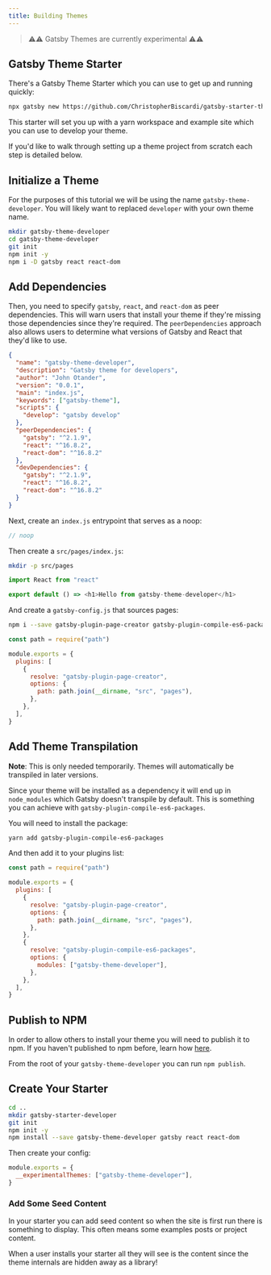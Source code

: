 ```yaml
---
title: Building Themes
---
```


> ⚠⚠ Gatsby Themes are currently experimental ⚠⚠

## Gatsby Theme Starter

There's a Gatsby Theme Starter which you can use to get up and running quickly:

```sh
npx gatsby new https://github.com/ChristopherBiscardi/gatsby-starter-theme
```

This starter will set you up with a yarn workspace and example site which you can
use to develop your theme.

If you'd like to walk through setting up a theme project from scratch each step is
detailed below.

## Initialize a Theme

For the purposes of this tutorial we will be using the name `gatsby-theme-developer`.
You will likely want to replaced `developer` with your own theme name.

```sh
mkdir gatsby-theme-developer
cd gatsby-theme-developer
git init
npm init -y
npm i -D gatsby react react-dom
```

## Add Dependencies

Then, you need to specify `gatsby`, `react`, and `react-dom` as peer dependencies. This
will warn users that install your theme if they're missing those dependencies since they're
required. The `peerDependencies` approach also allows users to determine what versions
of Gatsby and React that they'd like to use.

```json
{
  "name": "gatsby-theme-developer",
  "description": "Gatsby theme for developers",
  "author": "John Otander",
  "version": "0.0.1",
  "main": "index.js",
  "keywords": ["gatsby-theme"],
  "scripts": {
    "develop": "gatsby develop"
  },
  "peerDependencies": {
    "gatsby": "^2.1.9",
    "react": "^16.8.2",
    "react-dom": "^16.8.2"
  },
  "devDependencies": {
    "gatsby": "^2.1.9",
    "react": "^16.8.2",
    "react-dom": "^16.8.2"
  }
}
```

Next, create an `index.js` entrypoint that serves as a noop:

```js:title=index.js
// noop
```

Then create a `src/pages/index.js`:

```sh
mkdir -p src/pages
```

```js:title=src/pages/index.js
import React from "react"

export default () => <h1>Hello from gatsby-theme-developer</h1>
```

And create a `gatsby-config.js` that sources pages:

```sh
npm i --save gatsby-plugin-page-creator gatsby-plugin-compile-es6-packages
```

```js:title=gatsby-config.js
const path = require("path")

module.exports = {
  plugins: [
    {
      resolve: "gatsby-plugin-page-creator",
      options: {
        path: path.join(__dirname, "src", "pages"),
      },
    },
  ],
}
```

## Add Theme Transpilation

**Note**: This is only needed temporarily. Themes will automatically be transpiled in later versions.

Since your theme will be installed as a dependency it will end up in `node_modules` which Gatsby
doesn't transpile by default. This is something you can achieve with `gatsby-plugin-compile-es6-packages`.

You will need to install the package:

```sh
yarn add gatsby-plugin-compile-es6-packages
```

And then add it to your plugins list:

```js:title=gatsby-config.js
const path = require("path")

module.exports = {
  plugins: [
    {
      resolve: "gatsby-plugin-page-creator",
      options: {
        path: path.join(__dirname, "src", "pages"),
      },
    },
    {
      resolve: "gatsby-plugin-compile-es6-packages",
      options: {
        modules: ["gatsby-theme-developer"],
      },
    },
  ],
}
```

## Publish to NPM

In order to allow others to install your theme you will need to publish it to npm. If you haven't published to npm before, learn how [here](https://docs.npmjs.com/packages-and-modules/contributing-packages-to-the-registry).

From the root of your `gatsby-theme-developer` you can run `npm publish`.

## Create Your Starter

```sh
cd ..
mkdir gatsby-starter-developer
git init
npm init -y
npm install --save gatsby-theme-developer gatsby react react-dom
```

Then create your config:

```js:title=gatsby-config.js
module.exports = {
  __experimentalThemes: ["gatsby-theme-developer"],
}
```

### Add Some Seed Content

In your starter you can add seed content so when the site is first run there
is something to display. This often means some examples posts or project
content.

When a user installs your starter all they will see is the content since the
theme internals are hidden away as a library!
